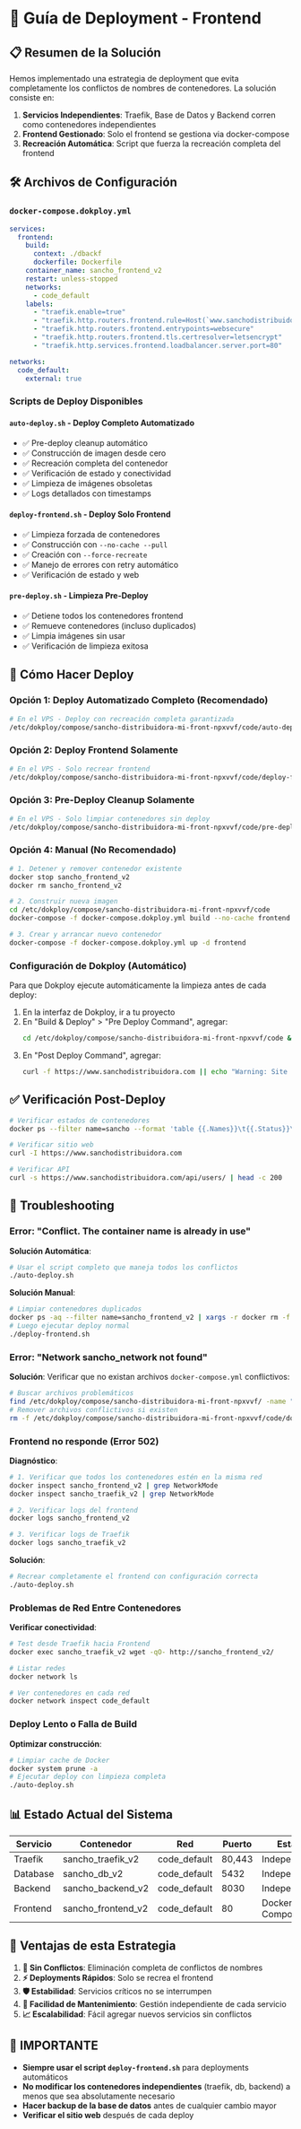 # 🚀 Guía de Deployment - Frontend

## 📋 Resumen de la Solución

Hemos implementado una estrategia de deployment que evita completamente los conflictos de nombres de contenedores. La solución consiste en:

1. **Servicios Independientes**: Traefik, Base de Datos y Backend corren como contenedores independientes
2. **Frontend Gestionado**: Solo el frontend se gestiona via docker-compose
3. **Recreación Automática**: Script que fuerza la recreación completa del frontend

## 🛠️ Archivos de Configuración

### `docker-compose.dokploy.yml`
```yaml
services:
  frontend:
    build:
      context: ./dbackf
      dockerfile: Dockerfile
    container_name: sancho_frontend_v2
    restart: unless-stopped
    networks:
      - code_default
    labels:
      - "traefik.enable=true"
      - "traefik.http.routers.frontend.rule=Host(`www.sanchodistribuidora.com`)"
      - "traefik.http.routers.frontend.entrypoints=websecure"
      - "traefik.http.routers.frontend.tls.certresolver=letsencrypt"
      - "traefik.http.services.frontend.loadbalancer.server.port=80"

networks:
  code_default:
    external: true
```

### Scripts de Deploy Disponibles

#### `auto-deploy.sh` - Deploy Completo Automatizado
- ✅ Pre-deploy cleanup automático
- ✅ Construcción de imagen desde cero
- ✅ Recreación completa del contenedor
- ✅ Verificación de estado y conectividad
- ✅ Limpieza de imágenes obsoletas
- ✅ Logs detallados con timestamps

#### `deploy-frontend.sh` - Deploy Solo Frontend
- ✅ Limpieza forzada de contenedores
- ✅ Construcción con `--no-cache --pull`
- ✅ Creación con `--force-recreate`
- ✅ Manejo de errores con retry automático
- ✅ Verificación de estado y web

#### `pre-deploy.sh` - Limpieza Pre-Deploy
- ✅ Detiene todos los contenedores frontend
- ✅ Remueve contenedores (incluso duplicados)
- ✅ Limpia imágenes sin usar
- ✅ Verificación de limpieza exitosa

## 🚀 Cómo Hacer Deploy

### Opción 1: Deploy Automatizado Completo (Recomendado)
```bash
# En el VPS - Deploy con recreación completa garantizada
/etc/dokploy/compose/sancho-distribuidora-mi-front-npxvvf/code/auto-deploy.sh
```

### Opción 2: Deploy Frontend Solamente
```bash
# En el VPS - Solo recrear frontend
/etc/dokploy/compose/sancho-distribuidora-mi-front-npxvvf/code/deploy-frontend.sh
```

### Opción 3: Pre-Deploy Cleanup Solamente
```bash
# En el VPS - Solo limpiar contenedores sin deploy
/etc/dokploy/compose/sancho-distribuidora-mi-front-npxvvf/code/pre-deploy.sh
```

### Opción 4: Manual (No Recomendado)
```bash
# 1. Detener y remover contenedor existente
docker stop sancho_frontend_v2
docker rm sancho_frontend_v2

# 2. Construir nueva imagen
cd /etc/dokploy/compose/sancho-distribuidora-mi-front-npxvvf/code
docker-compose -f docker-compose.dokploy.yml build --no-cache frontend

# 3. Crear y arrancar nuevo contenedor
docker-compose -f docker-compose.dokploy.yml up -d frontend
```

### Configuración de Dokploy (Automático)
Para que Dokploy ejecute automáticamente la limpieza antes de cada deploy:

1. En la interfaz de Dokploy, ir a tu proyecto
2. En "Build & Deploy" > "Pre Deploy Command", agregar:
   ```bash
   cd /etc/dokploy/compose/sancho-distribuidora-mi-front-npxvvf/code && ./pre-deploy.sh
   ```
3. En "Post Deploy Command", agregar:
   ```bash
   curl -f https://www.sanchodistribuidora.com || echo "Warning: Site not responding"
   ```

## ✅ Verificación Post-Deploy

```bash
# Verificar estados de contenedores
docker ps --filter name=sancho --format 'table {{.Names}}\t{{.Status}}\t{{.Ports}}'

# Verificar sitio web
curl -I https://www.sanchodistribuidora.com

# Verificar API
curl -s https://www.sanchodistribuidora.com/api/users/ | head -c 200
```

## 🔧 Troubleshooting

### Error: "Conflict. The container name is already in use"
**Solución Automática**: 
```bash
# Usar el script completo que maneja todos los conflictos
./auto-deploy.sh
```

**Solución Manual**:
```bash
# Limpiar contenedores duplicados
docker ps -aq --filter name=sancho_frontend_v2 | xargs -r docker rm -f
# Luego ejecutar deploy normal
./deploy-frontend.sh
```

### Error: "Network sancho_network not found" 
**Solución**: Verificar que no existan archivos `docker-compose.yml` conflictivos:
```bash
# Buscar archivos problemáticos
find /etc/dokploy/compose/sancho-distribuidora-mi-front-npxvvf/ -name "docker-compose.yml"
# Remover archivos conflictivos si existen
rm -f /etc/dokploy/compose/sancho-distribuidora-mi-front-npxvvf/code/docker-compose.yml
```

### Frontend no responde (Error 502)
**Diagnóstico**:
```bash
# 1. Verificar que todos los contenedores estén en la misma red
docker inspect sancho_frontend_v2 | grep NetworkMode
docker inspect sancho_traefik_v2 | grep NetworkMode

# 2. Verificar logs del frontend
docker logs sancho_frontend_v2

# 3. Verificar logs de Traefik
docker logs sancho_traefik_v2
```

**Solución**:
```bash
# Recrear completamente el frontend con configuración correcta
./auto-deploy.sh
```

### Problemas de Red Entre Contenedores
**Verificar conectividad**:
```bash
# Test desde Traefik hacia Frontend
docker exec sancho_traefik_v2 wget -qO- http://sancho_frontend_v2/

# Listar redes
docker network ls

# Ver contenedores en cada red
docker network inspect code_default
```

### Deploy Lento o Falla de Build
**Optimizar construcción**:
```bash
# Limpiar cache de Docker
docker system prune -a
# Ejecutar deploy con limpieza completa
./auto-deploy.sh
```

## 📊 Estado Actual del Sistema

| Servicio | Contenedor | Red | Puerto | Estado |
|----------|------------|-----|--------|---------|
| Traefik | sancho_traefik_v2 | code_default | 80,443 | Independiente |
| Database | sancho_db_v2 | code_default | 5432 | Independiente |
| Backend | sancho_backend_v2 | code_default | 8030 | Independiente |
| Frontend | sancho_frontend_v2 | code_default | 80 | Docker Compose |

## 🎯 Ventajas de esta Estrategia

1. **🚫 Sin Conflictos**: Eliminación completa de conflictos de nombres
2. **⚡ Deployments Rápidos**: Solo se recrea el frontend
3. **🛡️ Estabilidad**: Servicios críticos no se interrumpen
4. **🔧 Facilidad de Mantenimiento**: Gestión independiente de cada servicio
5. **📈 Escalabilidad**: Fácil agregar nuevos servicios sin conflictos

## 🚨 IMPORTANTE

- **Siempre usar el script `deploy-frontend.sh`** para deployments automáticos
- **No modificar los contenedores independientes** (traefik, db, backend) a menos que sea absolutamente necesario
- **Hacer backup de la base de datos** antes de cualquier cambio mayor
- **Verificar el sitio web** después de cada deploy

